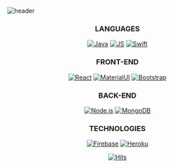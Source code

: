 <!--
**moonnada/moonnada** is a ✨ _special_ ✨ repository because its `README.md` (this file) appears on your GitHub profile.

Here are some ideas to get you started:

- 🔭 I’m currently working on ...
- 🌱 I’m currently learning ...
- 👯 I’m looking to collaborate on ...
- 🤔 I’m looking for help with ...
- 💬 Ask me about ...
- 📫 How to reach me: ...
- 😄 Pronouns: ...
- ⚡ Fun fact: ...
-->


![header](https://capsule-render.vercel.app/api?type=waving&color=auto&height=300&section=header&text=moonnada🌙&fontSize=90)

<div align=center>
 
 ### LANGUAGES
 
 
[![Java](https://img.shields.io/badge/Java-007396?style=flat-square&logo=Java&logoColor=black)](github.com/moonnada)
[![JS](https://img.shields.io/badge/JavaScript-F7DF1E?style=flat-square&logo=JavaScript&logoColor=black)](github.com/moonnada)
[![Swift](https://img.shields.io/badge/Swift-FA7343?style=flat-square&logo=Swift&logoColor=black)](github.com/moonnada)
 
 ### FRONT-END
 
  [![React](https://img.shields.io/badge/React.js-61DAFB?style=flat-square&logo=React&logoColor=black)](github.com/moonnada)
  [![MaterialUI](https://img.shields.io/badge/MaterialUI-0081CB?style=flat-square&logo=Material-UI&logoColor=black)](github.com/moonnada)
  [![Bootstrap](https://img.shields.io/badge/Bootstrap-7952B3?style=flat-square&logo=Bootstrap&logoColor=black)](github.com/moonnada)
 
 ### BACK-END
 
 [![Node.js](https://img.shields.io/badge/Node.js-339933?style=flat-square&logo=Node.js&logoColor=black)](github.com/moonnada)
 [![MongoDB](https://img.shields.io/badge/MongoDB-47A248?style=flat-square&logo=MongoDB&logoColor=black)](github.com/moonnada)
  
 
 ### TECHNOLOGIES
 
  [![Firebase](https://img.shields.io/badge/Firebase-FFCA28?style=flat-square&logo=Firebase&logoColor=black)](github.com/moonnada)
  [![Heroku](https://img.shields.io/badge/Heroku-430098?style=flat-square&logo=Heroku&logoColor=black)](github.com/moonnada)



[![Hits](https://hits.seeyoufarm.com/api/count/incr/badge.svg?url=https%3A%2F%2Fgithub.com%2Fmoonnada&count_bg=%2379C83D&title_bg=%23555555&icon=&icon_color=%23E7E7E7&title=hits&edge_flat=false)](https://hits.seeyoufarm.com)
